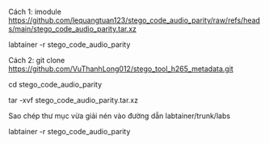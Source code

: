 Cách 1:
imodule https://github.com/lequangtuan123/stego_code_audio_parity/raw/refs/heads/main/stego_code_audio_parity.tar.xz

labtainer -r stego_code_audio_parity

Cách 2:
git clone https://github.com/VuThanhLong012/stego_tool_h265_metadata.git

cd stego_code_audio_parity

tar -xvf stego_code_audio_parity.tar.xz

Sao chép thư mục vừa giải nén vào đường dẫn labtainer/trunk/labs

labtainer -r stego_code_audio_parity
